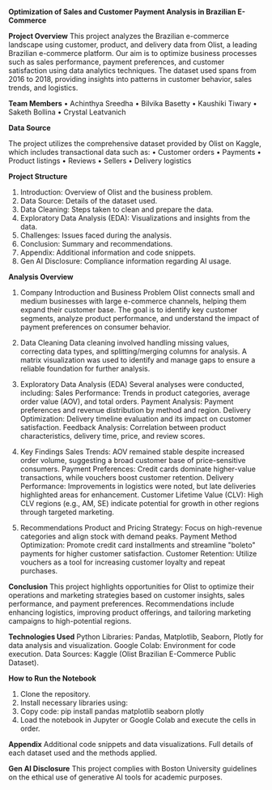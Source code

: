 **Optimization of Sales and Customer Payment Analysis in Brazilian E-Commerce**

**Project Overview**
This project analyzes the Brazilian e-commerce landscape using customer, product, and delivery data from Olist, a leading Brazilian e-commerce platform. Our aim is to optimize business processes such as sales performance, payment preferences, and customer satisfaction using data analytics techniques. The dataset used spans from 2016 to 2018, providing insights into patterns in customer behavior, sales trends, and logistics.

**Team Members**
• Achinthya Sreedha
• Bilvika Basetty
• Kaushiki Tiwary
• Saketh Bollina
• Crystal Leatvanich

**Data Source**

The project utilizes the comprehensive dataset provided by Olist on Kaggle, which includes transactional data such as:
• Customer orders
• Payments
• Product listings
• Reviews
• Sellers
• Delivery logistics

**Project Structure**
1. Introduction: Overview of Olist and the business problem.
2. Data Source: Details of the dataset used.
3. Data Cleaning: Steps taken to clean and prepare the data.
4. Exploratory Data Analysis (EDA): Visualizations and insights from the data.
5. Challenges: Issues faced during the analysis.
6. Conclusion: Summary and recommendations.
7. Appendix: Additional information and code snippets.
8. Gen AI Disclosure: Compliance information regarding AI usage.

**Analysis Overview**
1. Company Introduction and Business Problem
Olist connects small and medium businesses with large e-commerce channels, helping them expand their customer base. The goal is to identify key customer segments, analyze product performance, and understand the impact of payment preferences on consumer behavior.

2. Data Cleaning
Data cleaning involved handling missing values, correcting data types, and splitting/merging columns for analysis. A matrix visualization was used to identify and manage gaps to ensure a reliable foundation for further analysis.

3. Exploratory Data Analysis (EDA)
Several analyses were conducted, including:
Sales Performance: Trends in product categories, average order value (AOV), and total orders.
Payment Analysis: Payment preferences and revenue distribution by method and region.
Delivery Optimization: Delivery timeline evaluation and its impact on customer satisfaction.
Feedback Analysis: Correlation between product characteristics, delivery time, price, and review scores.

5. Key Findings
Sales Trends: AOV remained stable despite increased order volume, suggesting a broad customer base of price-sensitive consumers.
Payment Preferences: Credit cards dominate higher-value transactions, while vouchers boost customer retention.
Delivery Performance: Improvements in logistics were noted, but late deliveries highlighted areas for enhancement.
Customer Lifetime Value (CLV): High CLV regions (e.g., AM, SE) indicate potential for growth in other regions through targeted marketing.

7. Recommendations
Product and Pricing Strategy: Focus on high-revenue categories and align stock with demand peaks.
Payment Method Optimization: Promote credit card installments and streamline "boleto" payments for higher customer satisfaction.
Customer Retention: Utilize vouchers as a tool for increasing customer loyalty and repeat purchases.

**Conclusion**
This project highlights opportunities for Olist to optimize their operations and marketing strategies based on customer insights, sales performance, and payment preferences. Recommendations include enhancing logistics, improving product offerings, and tailoring marketing campaigns to high-potential regions.

**Technologies Used**
Python Libraries: Pandas, Matplotlib, Seaborn, Plotly for data analysis and visualization.
Google Colab: Environment for code execution.
Data Sources: Kaggle (Olist Brazilian E-Commerce Public Dataset).

**How to Run the Notebook**
1. Clone the repository.
2. Install necessary libraries using:
3. Copy code: pip install pandas matplotlib seaborn plotly
4. Load the notebook in Jupyter or Google Colab and execute the cells in order.

**Appendix**
Additional code snippets and data visualizations.
Full details of each dataset used and the methods applied.

**Gen AI Disclosure**
This project complies with Boston University guidelines on the ethical use of generative AI tools for academic purposes.



